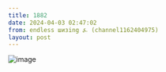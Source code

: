 ```yaml
---
title: 1882
date: 2024-04-03 02:47:02
from: endless шизing ⍼ (channel1162404975)
layout: post
---
```


![image](photos/photo_295@03-04-2024_02-47-02.jpg)


